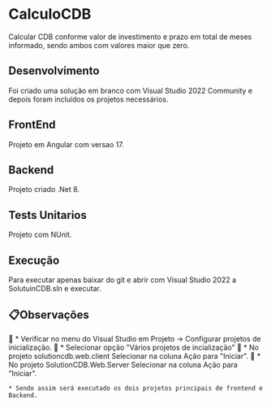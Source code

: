 # CalculoCDB
Calcular CDB conforme valor de investimento e prazo em total de meses informado, sendo ambos com valores maior que zero.

## Desenvolvimento
Foi criado uma solução em branco com Visual Studio 2022 Community e depois foram incluídos os projetos necessários.

## FrontEnd 
Projeto em Angular com versao 17.

## Backend 
Projeto criado .Net 8.

## Tests Unitarios 
Projeto com NUnit.

## Execução
Para executar apenas baixar do git e abrir com Visual Studio 2022 a SolutuinCDB.sln e executar.

## 📋Observações
📌 * Verificar no menu do Visual Studio em Projeto -> Configurar projetos de inicialização.
📌 * Selecionar opção "Vários projetos de incialização"
📌 * No projeto solutioncdb.web.client Selecionar na coluna Ação para "Iniciar".
📌 * No projeto SolutionCDB.Web.Server Selecionar na coluna Ação para "Iniciar".

```
* Sendo assim será executado os dois projetos principais de frontend e Backend.
```